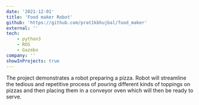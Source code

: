 ```yaml
---
date: '2021-12-01'
title: 'Food maker Robot'
github: 'https://github.com/prat1kbhujbal/food_maker'
external: ''
tech: 
    - python3
    - ROS
    - Gazebo
company: ''
showInProjects: true
---
```

The project demonstrates a robot preparing a pizza. Robot will streamline the tedious and repetitive process of pouring different kinds of toppings on pizzas and then placing them in a conveyor oven which will then be ready to serve.